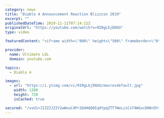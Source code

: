 ```yaml
---
category: news
title: "Diablo 4 Announcement Reaction Blizzcon 2019"
excerpt: ""
publishedDateTime: 2019-11-11T07:14:12Z
originalUrl: "https://youtube.com/watch?v=9I0gLbjENXU"
type: video

featuredContent: "<iframe width=\"800\" height=\"500\" frameborder=\"0\" src=\"https://www.youtube.com/embed/9I0gLbjENXU\" allow=\"accelerometer; autoplay; encrypted-media; gyroscope; picture-in-picture\" allowfullscreen></iframe>"

provider:
  name: Ultimate LUL
  domain: youtube.com

topics:
  - Diablo 4

images:
  - url: "https://i.ytimg.com/vi/9I0gLbjENXU/maxresdefault.jpg"
    width: 1280
    height: 720
    isCached: true

secured: "/vvU1+JIZZ2JZ2Y2wWouC4Pr2Q4HdQ0Iq9YpqZTT7WoLziCsT4WGxcDHNrDYxg2E7HlDZjLK0Kl7SDJuZxbDJMmWM1y4Rvgciu/YXMzqO+nOTMTjTbVYWhBw54mFsAnBu5VykuZr/ozM9r3M8wUQ3eMoQYtOBbxxoQtO3WnR/fn81uCM7CYERbh8widutRh4FyDWl9vlhs2kWY8xtQT+hE/wv/a3oKjFUYcaAZo3FmZskh3zEmZ9lunf18B1o4Jf+Tp39J8B5Z5G8pjbcfh97dLlftXm/JbjQbzGg3ujkYbXio1hu828x2nPsMAuOiHIGR3ggfCMpY1EFKmLTNDrKJC2G2XWWoKldJzTZiSGtEaoYlNwXtUP6JI8pvmT3KWsurlQgXaPi57BP0VOnY5MfVbk6uDAZ+9QETQHfUXJ8zs=;UySXflZ5ZfoCJsE+ExdLvw=="
---
```


